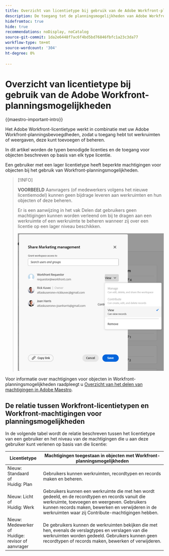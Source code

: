 ```yaml
---
title: Overzicht van licentietype bij gebruik van de Adobe Workfront-planningsmogelijkheden
description: De toegang tot de planningsmogelijkheden van Adobe Workfront is afhankelijk van het type licentie, en van uw rechten voor objecten.
hidefromtoc: true
hide: true
recommendations: noDisplay, noCatalog
source-git-commit: 1da2e6448f7ac6f4bd5bd76846fbfc1a23c3da77
workflow-type: tm+mt
source-wordcount: '304'
ht-degree: 0%

---
```


<!--update the metadata with real things when making this public; also update the description with something like this: Not all users in the organization have the same access and permissions to use Adobe Maestro. This article describes the levels of access that users could have to Adobe Maestro. -->
<!--update the title and the metadata title if Maestro is NOT its own product - because the title is too generic for it being a Workfront capability-->

# Overzicht van licentietype bij gebruik van de Adobe Workfront-planningsmogelijkheden

{{maestro-important-intro}}

Het Adobe Workfront-licentietype werkt in combinatie met uw Adobe Workfront-planningsbevoegdheden, zodat u toegang hebt tot werkruimten of weergaven, deze kunt toevoegen of beheren. <!--add more objects here when we can grant other object-specific permissions-->

In dit artikel worden de typen benodigde licenties en de toegang voor objecten beschreven op basis van elk type licentie.

Een gebruiker met een lager licentietype heeft beperkte machtigingen voor objecten bij het gebruik van Workfront-planningsmogelijkheden.

>[!INFO]
>
>**VOORBEELD** Aanvragers (of medewerkers volgens het nieuwe licentiemodel) kunnen geen bijdrage leveren aan werkruimten en hun objecten of deze beheren.
>
>Er is een aanwijzing in het vak Delen dat gebruikers geen machtigingen kunnen worden verleend om bij te dragen aan een werkruimte of een werkruimte te beheren wanneer zij over een licentie op een lager niveau beschikken.
>
>![](assets/permissions-grayed-out-for-requestor-user.png)


Voor informatie over machtigingen voor objecten in Workfront-planningsmogelijkheden raadpleegt u [Overzicht van het delen van machtigingen in Adobe Maestro](/help/quicksilver/maestro/access/sharing-permissions-overview.md).

## De relatie tussen Workfront-licentietypen en Workfront-machtigingen voor planningsmogelijkheden

In de volgende tabel wordt de relatie beschreven tussen het licentietype van een gebruiker en het niveau van de machtigingen die u aan deze gebruiker kunt verlenen op basis van die licentie:


| Licentietype | Machtigingen toegestaan in objecten met Workfront-planningsmogelijkheden |
|------------------------------------------------|-------------------------------------------------------------------------------------------------------------------------------------------------------------------------------|
| Nieuw: Standaard <br> of <br>Huidig: Plan | Gebruikers kunnen werkruimten, recordtypen en records maken en beheren. |
| Nieuw: Licht <br> of <br>Huidig: Werk | Gebruikers kunnen een werkruimte die met hen wordt gedeeld, en de recordtypen en records vanuit die werkruimte, toevoegen en weergeven.  Gebruikers kunnen records maken, bewerken en verwijderen in de werkruimten waar zij Contribute-machtigingen hebben. |
| Nieuw: Medewerker <br> of <br>Huidige: revisor of aanvrager | De gebruikers kunnen de werkruimten bekijken die met hen, evenals de verslagtypes en verslagen van die werkruimten worden gedeeld. Gebruikers kunnen geen recordtypen of records maken, bewerken of verwijderen. |



